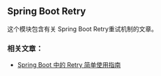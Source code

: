 ## Spring Boot Retry
这个模块包含有关 Spring Boot Retry重试机制的文章。

### 相关文章：
- [Spring Boot 中的 Retry 简单使用指南]()
